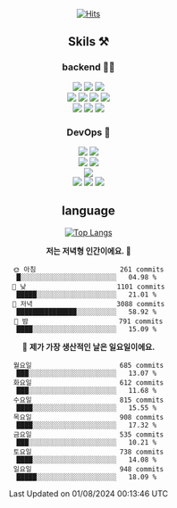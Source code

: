 <div align="center">

[![Hits](https://hits.seeyoufarm.com/api/count/incr/badge.svg?url=https%3A%2F%2Fgithub.com%2Fzxcv9203%2Fhit-counter&count_bg=%23FF7272&title_bg=%23324C2E&icon=codeigniter.svg&icon_color=%23DD5B5B&title=%EB%B0%A9%EB%AC%B8%EC%9E%90&edge_flat=false)](https://hits.seeyoufarm.com)
  
## Skils ⚒️
### backend 🧑‍💻
  
<img src="https://img.shields.io/badge/Java-FF6600?style=flat-square&logo=buymeacoffee&logoColor=white"/>
<img src="https://img.shields.io/badge/Go-0099FF?style=flat-square&logo=go&logoColor=white"/>
<img src="https://img.shields.io/badge/Kotlin-7F52FF?style=flat-square&logo=kotlin&logoColor=white"/>
  
  
<br />
  
<img src="https://img.shields.io/badge/Spring-339933?style=flat-square&logo=Spring&logoColor=white"/>
<img src="https://img.shields.io/badge/Spring Boot-339933?style=flat-square&logo=Spring Boot&logoColor=white"/>
<img src="https://img.shields.io/badge/Spring Security-339933?style=flat-square&logo=Spring Security&logoColor=white"/>
  
<img src="https://img.shields.io/badge/Spring Data JPA-339933?style=flat-square&logo=Hibernate&logoColor=white"/>

<br />
  
  <img src="https://img.shields.io/badge/mysql-0099FF?style=flat-square&logo=mysql&logoColor=white"/>
  <img src="https://img.shields.io/badge/mariadb-0099FF?style=flat-square&logo=mariadb&logoColor=white"/>
  <img src="https://img.shields.io/badge/mongoDB-47A248?style=flat-square&logo=mongodb&logoColor=white"/>
  
  
### DevOps 🚀
  
  <img src="https://img.shields.io/badge/docker-2496ED?style=flat-square&logo=docker&logoColor=white"/>
  <img src="https://img.shields.io/badge/kubernetes-326CE5?style=flat-square&logo=kubernetes&logoColor=white"/>
  
  <br />
  
  <img src="https://img.shields.io/badge/Github Actions-2088FF?style=flat-square&logo=githubactions&logoColor=white"/>
  <img src="https://img.shields.io/badge/Jenkins-D24939?style=flat-square&logo=jenkins&logoColor=white"/>
  
  
  <br />
  <img src="https://img.shields.io/badge/terraform-7B42BC?style=flat-square&logo=terraform&logoColor=white"/>
  
  <br />
  <img src="https://img.shields.io/badge/Amazon AWS-232F3E?style=flat-square&logo=Amazon AWS&logoColor=white"/>

  <img src="https://img.shields.io/badge/GCP-4285F4?style=flat-square&logo=googlecloud&logoColor=white"/>
  <img src="https://img.shields.io/badge/NCP-03C75A?style=flat-square&logo=naver&logoColor=white"/>
  
  
## language

[![Top Langs](https://github-readme-stats.vercel.app/api/top-langs/?username=zxcv9203&hide=html&exclude_repo=zxcv9203.github.io,golB&theme=grate-gatsby)](https://github.com/zxcv9203/github-readme-stats)
  
<!--START_SECTION:waka-->
**저는 저녁형 인간이에요. 🦉** 

```text
🌞 아침                     261 commits         █░░░░░░░░░░░░░░░░░░░░░░░░   04.98 % 
🌆 낮　                     1101 commits        █████░░░░░░░░░░░░░░░░░░░░   21.01 % 
🌃 저녁                     3088 commits        ███████████████░░░░░░░░░░   58.92 % 
🌙 밤　                     791 commits         ████░░░░░░░░░░░░░░░░░░░░░   15.09 % 
```
📅 **제가 가장 생산적인 날은 일요일이에요.** 

```text
월요일                      685 commits         ███░░░░░░░░░░░░░░░░░░░░░░   13.07 % 
화요일                      612 commits         ███░░░░░░░░░░░░░░░░░░░░░░   11.68 % 
수요일                      815 commits         ████░░░░░░░░░░░░░░░░░░░░░   15.55 % 
목요일                      908 commits         ████░░░░░░░░░░░░░░░░░░░░░   17.32 % 
금요일                      535 commits         ███░░░░░░░░░░░░░░░░░░░░░░   10.21 % 
토요일                      738 commits         ████░░░░░░░░░░░░░░░░░░░░░   14.08 % 
일요일                      948 commits         █████░░░░░░░░░░░░░░░░░░░░   18.09 % 
```



 Last Updated on 01/08/2024 00:13:46 UTC
<!--END_SECTION:waka-->
  
</div>


